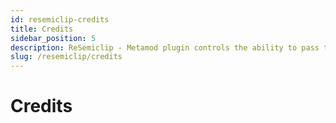 ```yaml
---
id: resemiclip-credits
title: Credits
sidebar_position: 5
description: ReSemiclip - Metamod plugin controls the ability to pass through players. The module Semiclip by `joaquimandrade` was used as a reference.
slug: /resemiclip/credits
---
```


<head>
  <title>ReSemiclip: Credits | ReHLDS</title>
</head>

# Credits
